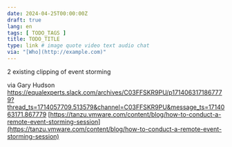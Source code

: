 ```yaml
---
date: 2024-04-25T00:00:00Z
draft: true
lang: en
tags: [ TODO_TAGS ]
title: TODO_TITLE
type: link # image quote video text audio chat
via: "[Who](http://example.com)"
---
```



2 existing clipping of event storming

via Gary Hudson https://equalexperts.slack.com/archives/C03FFSKR9PU/p1714063171867779?thread_ts=1714057709.513579&channel=C03FFSKR9PU&message_ts=1714063171.867779
[https://tanzu.vmware.com/content/blog/how-to-conduct-a-remote-event-storming-session](https://tanzu.vmware.com/content/blog/how-to-conduct-a-remote-event-storming-session)

